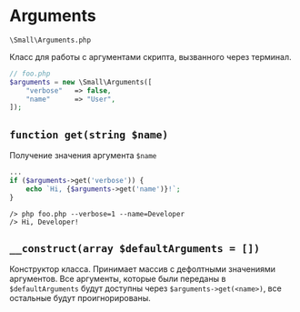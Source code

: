 # Arguments

`\Small\Arguments.php`

Класс для работы с аргументами скрипта, вызванного через терминал.

```php
// foo.php
$arguments = new \Small\Arguments([
    "verbose"   => false,
    "name"      => "User",
]);
```

## `function get(string $name)`
Получение значения аргумента `$name`

```php
...
if ($arguments->get('verbose')) {
    echo `Hi, {$arguments->get('name')}!`;
}
```

```shell
/> php foo.php --verbose=1 --name=Developer
/> Hi, Developer!
```

## `__construct(array $defaultArguments = [])`
Конструктор класса. Принимает массив с дефолтными значениями аргументов.
Все аргументы, которые были переданы в `$defaultArguments` будут доступны
через `$arguments->get(<name>)`, все остальные будут проигнорированы.